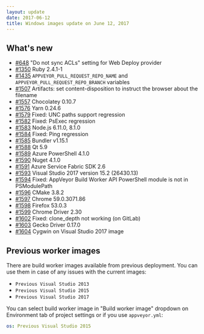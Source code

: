 ```yaml
---
layout: update
date: 2017-06-12
title: Windows images update on June 12, 2017
---
```


## What's new

* [#648](https://github.com/appveyor/ci/issues/648) "Do not sync ACLs" setting for Web Deploy provider
* [#1350](https://github.com/appveyor/ci/issues/1350) Ruby 2.4.1-1
* [#1435](https://github.com/appveyor/ci/issues/1435) `APPVEYOR_PULL_REQUEST_REPO_NAME` and `APPVEYOR_PULL_REQUEST_REPO_BRANCH` variables
* [#1507](https://github.com/appveyor/ci/issues/1507) Artifacts: set content-disposition to instruct the browser about the filename
* [#1557](https://github.com/appveyor/ci/issues/1557) Chocolatey 0.10.7
* [#1576](https://github.com/appveyor/ci/issues/1576) Yarn 0.24.6
* [#1579](https://github.com/appveyor/ci/issues/1579) Fixed: UNC paths support regression
* [#1582](https://github.com/appveyor/ci/issues/1582) Fixed: PsExec regression
* [#1583](https://github.com/appveyor/ci/issues/1583) Node.js 6.11.0, 8.1.0
* [#1584](https://github.com/appveyor/ci/issues/1584) Fixed: Ping regression
* [#1585](https://github.com/appveyor/ci/issues/1585) Bundler v1.15.1
* [#1588](https://github.com/appveyor/ci/issues/1588) Qt 5.9
* [#1589](https://github.com/appveyor/ci/issues/1589) Azure PowerShell 4.1.0
* [#1590](https://github.com/appveyor/ci/issues/1590) Nuget 4.1.0
* [#1591](https://github.com/appveyor/ci/issues/1591) Azure Service Fabric SDK 2.6
* [#1593](https://github.com/appveyor/ci/issues/1593) Visual Studio 2017 version 15.2 (26430.13)
* [#1594](https://github.com/appveyor/ci/issues/1594) Fixed: AppVeyor Build Worker API PowerShell module is not in PSModulePath
* [#1596](https://github.com/appveyor/ci/issues/1596) CMake 3.8.2
* [#1597](https://github.com/appveyor/ci/issues/1597) Chrome 59.0.3071.86
* [#1598](https://github.com/appveyor/ci/issues/1598) Firefox 53.0.3
* [#1599](https://github.com/appveyor/ci/issues/1599) Chrome Driver 2.30
* [#1602](https://github.com/appveyor/ci/issues/1602) Fixed: clone_depth not working (on GitLab)
* [#1603](https://github.com/appveyor/ci/issues/1603) Gecko Driver 0.17.0
* [#1604](https://github.com/appveyor/ci/issues/1604) Cygwin on Visual Studio 2017 image


## Previous worker images

There are build worker images available from previous deployment. You can use them in case of any issues with the current images:

* `Previous Visual Studio 2013`
* `Previous Visual Studio 2015`
* `Previous Visual Studio 2017`

You can select build worker image in "Build worker image" dropdown on Environment tab of project settings or if you use `appveyor.yml`:

```yaml
os: Previous Visual Studio 2015
```
